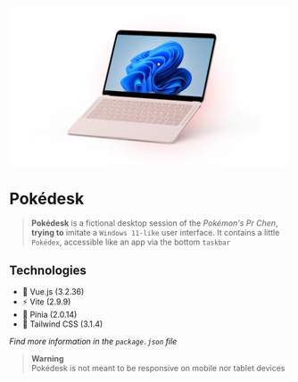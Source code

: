 <picture>
  <source media="(prefers-color-scheme: dark)" srcset="/src/assets/mockups/mockup-dark.png">
  <img alt="Pokedesk homepage preview in light color mode and dark color mode." src="/src/assets/mockups/mockup-light.png">
</picture>

# Pokédesk

> **Pokédesk** is a fictional desktop session of the *Pokémon's Pr Chen*, **trying to** imitate a `Windows 11-like` user interface. It contains a little `Pokédex`, accessible like an app via the bottom `taskbar`

## Technologies

* 🔭 Vue.js (3.2.36)
* ⚡ Vite (2.9.9)
* 🍍 Pinia (2.0.14)
* 🌈 Tailwind CSS (3.1.4)

*Find more information in the `package.json` file*

> **Warning** <br>
> Pokédesk is not meant to be responsive on mobile nor tablet devices